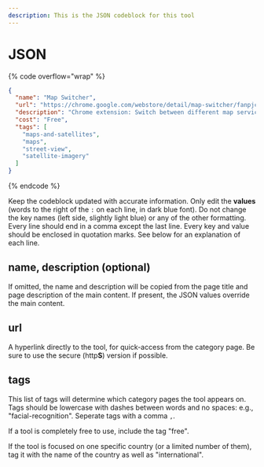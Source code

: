 ```yaml
---
description: This is the JSON codeblock for this tool
---
```


# JSON

{% code overflow="wrap" %}
```json
{
  "name": "Map Switcher",
  "url": "https://chrome.google.com/webstore/detail/map-switcher/fanpjcbgdinjeknjikpfnldfpnnpkelb",
  "description": "Chrome extension: Switch between different map services. Convert coordinates and directions and jump to the same location on another map.",
  "cost": "Free",
  "tags": [
    "maps-and-satellites",
    "maps",
    "street-view",
    "satellite-imagery"
  ]
}
```
{% endcode %}

Keep the codeblock updated with accurate information. Only edit the **values** (words to the right of the `:` on each line, in dark blue font). Do not change the key names (left side, slightly light blue) or any of the other formatting. Every line should end in a comma except the last line. Every key and value should be enclosed in quotation marks. See below for an explanation of each line.&#x20;

## name, description (optional)

If omitted, the name and description will be copied from the page title and page description of the main content. If present, the JSON values override the main content.

## url

A hyperlink directly to the tool, for quick-access from the category page. Be sure to use the secure (http**S**) version if possible.

## tags

This list of tags will determine which category pages the tool appears on. Tags should be lowercase with dashes between words and no spaces: e.g., "facial-recognition". Seperate tags with a comma `,`.

If a tool is completely free to use, include the tag "free".

If the tool is focused on one specific country (or a limited number of them), tag it with the name of the country as well as "international".

